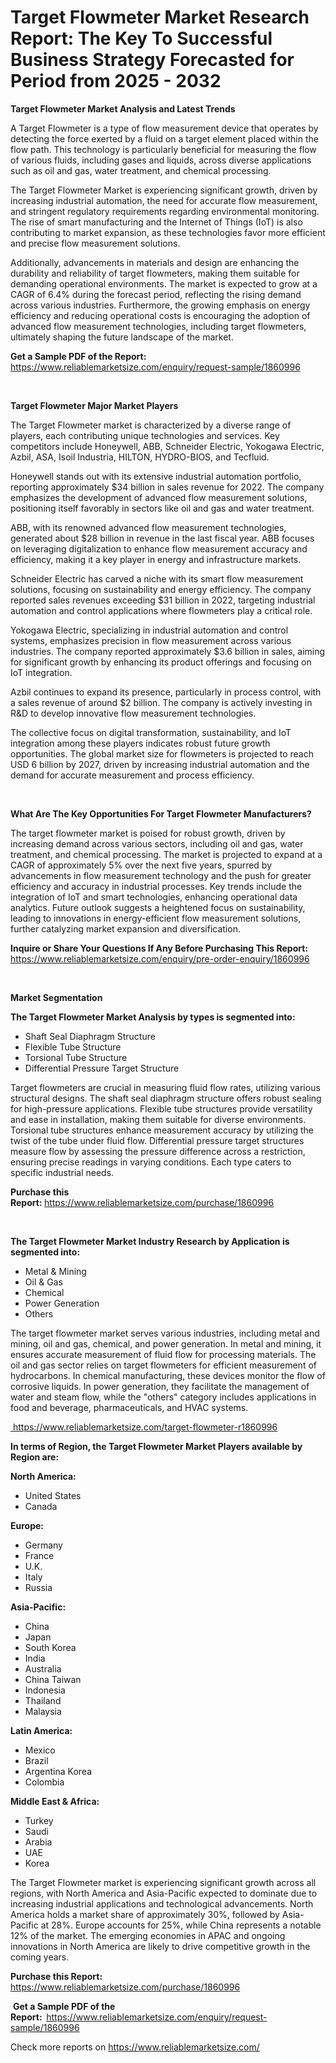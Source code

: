 <p><h1>Target Flowmeter Market Research Report: The Key To Successful Business Strategy Forecasted for Period from 2025 - 2032</h1></p><p><strong>Target Flowmeter Market Analysis and Latest Trends</strong></p>
<p><p>A Target Flowmeter is a type of flow measurement device that operates by detecting the force exerted by a fluid on a target element placed within the flow path. This technology is particularly beneficial for measuring the flow of various fluids, including gases and liquids, across diverse applications such as oil and gas, water treatment, and chemical processing.</p><p>The Target Flowmeter Market is experiencing significant growth, driven by increasing industrial automation, the need for accurate flow measurement, and stringent regulatory requirements regarding environmental monitoring. The rise of smart manufacturing and the Internet of Things (IoT) is also contributing to market expansion, as these technologies favor more efficient and precise flow measurement solutions.</p><p>Additionally, advancements in materials and design are enhancing the durability and reliability of target flowmeters, making them suitable for demanding operational environments. The market is expected to grow at a CAGR of 6.4% during the forecast period, reflecting the rising demand across various industries. Furthermore, the growing emphasis on energy efficiency and reducing operational costs is encouraging the adoption of advanced flow measurement technologies, including target flowmeters, ultimately shaping the future landscape of the market.</p></p>
<p><strong>Get a Sample PDF of the Report:&nbsp;</strong> <a href="https://www.reliablemarketsize.com/enquiry/request-sample/1860996?utm_campaign=2799&utm_medium=2&utm_source=Github&utm_content=ia&utm_term=06042025&utm_id=target-flowmeter">https://www.reliablemarketsize.com/enquiry/request-sample/1860996</a></p>
<p>&nbsp;</p>
<p><strong>Target Flowmeter Major Market Players</strong></p>
<p><p>The Target Flowmeter market is characterized by a diverse range of players, each contributing unique technologies and services. Key competitors include Honeywell, ABB, Schneider Electric, Yokogawa Electric, Azbil, ASA, Isoil Industria, HILTON, HYDRO-BIOS, and Tecfluid.</p><p>Honeywell stands out with its extensive industrial automation portfolio, reporting approximately $34 billion in sales revenue for 2022. The company emphasizes the development of advanced flow measurement solutions, positioning itself favorably in sectors like oil and gas and water treatment.</p><p>ABB, with its renowned advanced flow measurement technologies, generated about $28 billion in revenue in the last fiscal year. ABB focuses on leveraging digitalization to enhance flow measurement accuracy and efficiency, making it a key player in energy and infrastructure markets.</p><p>Schneider Electric has carved a niche with its smart flow measurement solutions, focusing on sustainability and energy efficiency. The company reported sales revenues exceeding $31 billion in 2022, targeting industrial automation and control applications where flowmeters play a critical role.</p><p>Yokogawa Electric, specializing in industrial automation and control systems, emphasizes precision in flow measurement across various industries. The company reported approximately $3.6 billion in sales, aiming for significant growth by enhancing its product offerings and focusing on IoT integration.</p><p>Azbil continues to expand its presence, particularly in process control, with a sales revenue of around $2 billion. The company is actively investing in R&D to develop innovative flow measurement technologies.</p><p>The collective focus on digital transformation, sustainability, and IoT integration among these players indicates robust future growth opportunities. The global market size for flowmeters is projected to reach USD 6 billion by 2027, driven by increasing industrial automation and the demand for accurate measurement and process efficiency.</p></p>
<p>&nbsp;</p>
<p><strong>What Are The Key Opportunities For Target Flowmeter Manufacturers?</strong></p>
<p><p>The target flowmeter market is poised for robust growth, driven by increasing demand across various sectors, including oil and gas, water treatment, and chemical processing. The market is projected to expand at a CAGR of approximately 5% over the next five years, spurred by advancements in flow measurement technology and the push for greater efficiency and accuracy in industrial processes. Key trends include the integration of IoT and smart technologies, enhancing operational data analytics. Future outlook suggests a heightened focus on sustainability, leading to innovations in energy-efficient flow measurement solutions, further catalyzing market expansion and diversification.</p></p>
<p><strong>Inquire or Share Your Questions If Any Before Purchasing This Report:</strong> <a href="https://www.reliablemarketsize.com/enquiry/pre-order-enquiry/1860996?utm_campaign=2799&utm_medium=2&utm_source=Github&utm_content=ia&utm_term=06042025&utm_id=target-flowmeter">https://www.reliablemarketsize.com/enquiry/pre-order-enquiry/1860996</a></p>
<p>&nbsp;</p>
<p><strong>Market Segmentation</strong></p>
<p><strong>The Target Flowmeter Market Analysis by types is segmented into:</strong></p>
<p><ul><li>Shaft Seal Diaphragm Structure</li><li>Flexible Tube Structure</li><li>Torsional Tube Structure</li><li>Differential Pressure Target Structure</li></ul></p>
<p><p>Target flowmeters are crucial in measuring fluid flow rates, utilizing various structural designs. The shaft seal diaphragm structure offers robust sealing for high-pressure applications. Flexible tube structures provide versatility and ease in installation, making them suitable for diverse environments. Torsional tube structures enhance measurement accuracy by utilizing the twist of the tube under fluid flow. Differential pressure target structures measure flow by assessing the pressure difference across a restriction, ensuring precise readings in varying conditions. Each type caters to specific industrial needs.</p></p>
<p><strong>Purchase this Report:&nbsp;</strong><a href="https://www.reliablemarketsize.com/purchase/1860996?utm_campaign=2799&utm_medium=2&utm_source=Github&utm_content=ia&utm_term=06042025&utm_id=target-flowmeter">https://www.reliablemarketsize.com/purchase/1860996</a></p>
<p>&nbsp;</p>
<p><strong>The Target Flowmeter Market Industry Research by Application is segmented into:</strong></p>
<p><ul><li>Metal & Mining</li><li>Oil & Gas</li><li>Chemical</li><li>Power Generation</li><li>Others</li></ul></p>
<p><p>The target flowmeter market serves various industries, including metal and mining, oil and gas, chemical, and power generation. In metal and mining, it ensures accurate measurement of fluid flow for processing materials. The oil and gas sector relies on target flowmeters for efficient measurement of hydrocarbons. In chemical manufacturing, these devices monitor the flow of corrosive liquids. In power generation, they facilitate the management of water and steam flow, while the "others" category includes applications in food and beverage, pharmaceuticals, and HVAC systems.</p></p>
<p><a href="https://www.reliablemarketsize.com/target-flowmeter-r1860996?utm_campaign=2799&utm_medium=2&utm_source=Github&utm_content=ia&utm_term=06042025&utm_id=target-flowmeter">&nbsp;https://www.reliablemarketsize.com/target-flowmeter-r1860996</a></p>
<p><strong>In terms of Region, the Target Flowmeter Market Players available by Region are:</strong></p>
<p>
    <p> <strong> North America: </strong>
        <ul>
            <li>United States</li>
            <li>Canada</li>
        </ul>
        </p> 
    <p> <strong> Europe: </strong>
        <ul>
            <li>Germany</li>
            <li>France</li>
            <li>U.K.</li>
            <li>Italy</li>
            <li>Russia</li>
        </ul>
        </p> 
    <p> <strong> Asia-Pacific: </strong>
        <ul>
            <li>China</li>
            <li>Japan</li>
            <li>South Korea</li>
            <li>India</li>
            <li>Australia</li>
            <li>China Taiwan</li>
            <li>Indonesia</li>
            <li>Thailand</li>
            <li>Malaysia</li>
        </ul>
        </p> 
    <p> <strong> Latin America: </strong>
        <ul>
            <li>Mexico</li>
            <li>Brazil</li>
            <li>Argentina Korea</li>
            <li>Colombia</li>
        </ul>
        </p> 
    <p> <strong> Middle East & Africa: </strong>
        <ul>
            <li>Turkey</li>
            <li>Saudi</li>
            <li>Arabia</li>
            <li>UAE</li>
            <li>Korea</li>
        </ul>
    </p>
    </p>
<p><p>The Target Flowmeter market is experiencing significant growth across all regions, with North America and Asia-Pacific expected to dominate due to increasing industrial applications and technological advancements. North America holds a market share of approximately 30%, followed by Asia-Pacific at 28%. Europe accounts for 25%, while China represents a notable 12% of the market. The emerging economies in APAC and ongoing innovations in North America are likely to drive competitive growth in the coming years.</p></p>
<p><strong>Purchase this Report: </strong><a href="https://www.reliablemarketsize.com/purchase/1860996?utm_campaign=2799&utm_medium=2&utm_source=Github&utm_content=ia&utm_term=06042025&utm_id=target-flowmeter">https://www.reliablemarketsize.com/purchase/1860996</a></p>
<p>&nbsp;<strong>Get a Sample PDF of the Report:&nbsp;&nbsp;</strong><a href="https://www.reliablemarketsize.com/enquiry/request-sample/1860996?utm_campaign=2799&utm_medium=2&utm_source=Github&utm_content=ia&utm_term=06042025&utm_id=target-flowmeter">https://www.reliablemarketsize.com/enquiry/request-sample/1860996</a></p>
<p><strong></strong></p>
<p>Check more reports on <a href="https://www.reliablemarketsize.com/?utm_campaign=2799&utm_medium=2&utm_source=Github&utm_content=ia&utm_term=06042025&utm_id=target-flowmeter">https://www.reliablemarketsize.com/</a></p>